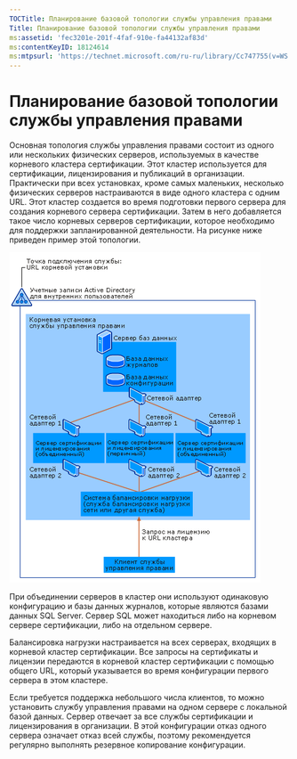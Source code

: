 ```yaml
---
TOCTitle: Планирование базовой топологии службы управления правами
Title: Планирование базовой топологии службы управления правами
ms:assetid: 'fec3201e-201f-4faf-910e-fa44132af83d'
ms:contentKeyID: 18124614
ms:mtpsurl: 'https://technet.microsoft.com/ru-ru/library/Cc747755(v=WS.10)'
---
```


Планирование базовой топологии службы управления правами
========================================================

Основная топология службы управления правами состоит из одного или нескольких физических серверов, используемых в качестве корневого кластера сертификации. Этот кластер используется для сертификации, лицензирования и публикаций в организации. Практически при всех установках, кроме самых маленьких, несколько физических серверов настраиваются в виде одного кластера с одним URL. Этот кластер создается во время подготовки первого сервера для создания корневого сервера сертификации. Затем в него добавляется такое число корневых серверов сертификации, которое необходимо для поддержки запланированной деятельности. На рисунке ниже приведен пример этой топологии.

![](images/Cc747755.a3332719-4d25-4694-a89a-7c31fd97ca3b(WS.10).gif)

При объединении серверов в кластер они используют одинаковую конфигурацию и базы данных журналов, которые являются базами данных SQL Server. Сервер SQL может находиться либо на корневом сервере сертификации, либо на отдельном сервере.

Балансировка нагрузки настраивается на всех серверах, входящих в корневой кластер сертификации. Все запросы на сертификаты и лицензии передаются в корневой кластер сертификации с помощью общего URL, который указывается во время конфигурации первого сервера в этом кластере.

Если требуется поддержка небольшого числа клиентов, то можно установить службу управления правами на одном сервере с локальной базой данных. Сервер отвечает за все службы сертификации и лицензирования в организации. В этой конфигурации отказ одного сервера означает отказ всей службы, поэтому рекомендуется регулярно выполнять резервное копирование конфигурации.
